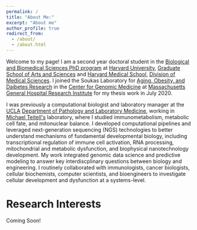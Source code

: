 ```yaml
---
permalink: /
title: "About Me:"
excerpt: "About me"
author_profile: true
redirect_from: 
  - /about/
  - /about.html
---
```


Welcome to my page! I am a second year doctoral student in the [Biological and Biomedical Sciences PhD program](https://www.hms.harvard.edu/dms/bbs/) at [Harvard University](https://www.harvard.edu), [Graduate School of Arts and Sciences](https://gsas.harvard.edu) and [Harvard Medical School](https://www.hms.harvard.edu/dms/), [Division of Medical Sciences](https://www.hms.harvard.edu/dms/). I joined the Soukas Laboratory for [Aging, Obesity, and Daibetes Research](https://www.soukas.org) in the [Center for Genomic Medicine](https://cgm.massgeneral.org) at [Massachusetts General Hospital Research Institute](https://www.massgeneral.org/research) for my thesis work in July 2020. 

I was previously a computational biologist and laboratory manager at the [UCLA](https://medschool.ucla.edu) [Department of Pathology and Laboratory Medicine](https://http://pathology.ucla.edu), working in [Michael Teitell's](https://teitell-lab.dgsom.ucla.edu) laboratory, where I studied immunometabolism, metabolic cell fate, and mitonuclear balance. I developed computational pipelines and leveraged next-generation sequencing (NGS) technologies to better understand mechanisms of fundamental developmental biology, including transcriptional regulation of immune cell activation, RNA processing, mitochondrial and metabolic dysfunction, and biophysical nanotechnology development. My work integrated genomic data science and predictive modeling to answer key interdiscplinary questions between biology and engineering. I routinely collaborated with immunologists, cancer biologists, cellular biochemists, computer scientists, and bioengineers to investigate cellular development and dysfunction at a systems-level. 

Research Interests
======
Coming Soon!
